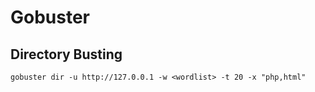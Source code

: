 # Gobuster
## Directory Busting

```
gobuster dir -u http://127.0.0.1 -w <wordlist> -t 20 -x "php,html"
```


